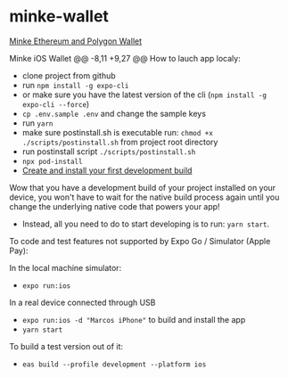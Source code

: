 # minke-wallet

[Minke Ethereum and Polygon Wallet](https://www.minke.app/)

Minke iOS Wallet
@@ -8,11 +9,27 @@ How to lauch app localy:

-   clone project from github
-   run `npm install -g expo-cli`
-   or make sure you have the latest version of the cli (`npm install -g expo-cli --force`)
-   `cp .env.sample .env` and change the sample keys
-   run `yarn`
-   make sure postinstall.sh is executable run: `chmod +x ./scripts/postinstall.sh` from project root directory
-   run postinstall script `./scripts/postinstall.sh`
-   `npx pod-install`
-   [Create and install your first development build](https://docs.expo.dev/development/getting-started/#creating-and-installing-your-first-development-build)

Wow that you have a development build of your project installed on your device, you won't have to wait for the native build process again until you change the underlying native code that powers your app!

-   Instead, all you need to do to start developing is to run: `yarn start`.

To code and test features not supported by Expo Go / Simulator (Apple Pay):

In the local machine simulator:

-   `expo run:ios`

In a real device connected through USB

-   `expo run:ios -d "Marcos iPhone"` to build and install the app
-   `yarn start`

To build a test version out of it:

-   `eas build --profile development --platform ios`
